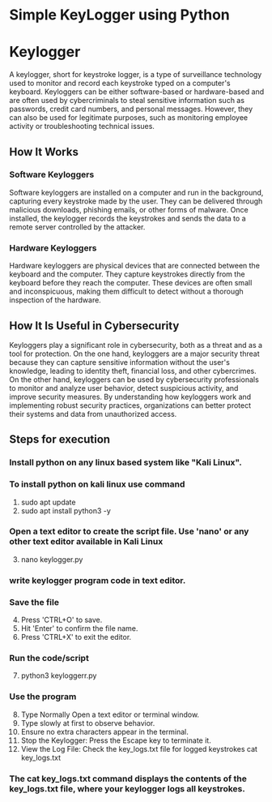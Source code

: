 # Simple KeyLogger using Python

# Keylogger

A keylogger, short for keystroke logger, is a type of surveillance technology used to monitor and record each keystroke typed on a computer's keyboard. Keyloggers can be either software-based or hardware-based and are often used by cybercriminals to steal sensitive information such as passwords, credit card numbers, and personal messages. However, they can also be used for legitimate purposes, such as monitoring employee activity or troubleshooting technical issues.

## How It Works

### Software Keyloggers
Software keyloggers are installed on a computer and run in the background, capturing every keystroke made by the user. They can be delivered through malicious downloads, phishing emails, or other forms of malware. Once installed, the keylogger records the keystrokes and sends the data to a remote server controlled by the attacker.

### Hardware Keyloggers
Hardware keyloggers are physical devices that are connected between the keyboard and the computer. They capture keystrokes directly from the keyboard before they reach the computer. These devices are often small and inconspicuous, making them difficult to detect without a thorough inspection of the hardware.

## How It Is Useful in Cybersecurity

Keyloggers play a significant role in cybersecurity, both as a threat and as a tool for protection. On the one hand, keyloggers are a major security threat because they can capture sensitive information without the user's knowledge, leading to identity theft, financial loss, and other cybercrimes. On the other hand, keyloggers can be used by cybersecurity professionals to monitor and analyze user behavior, detect suspicious activity, and improve security measures. By understanding how keyloggers work and implementing robust security practices, organizations can better protect their systems and data from unauthorized access.

## Steps for execution

### Install python on any linux based system like "Kali Linux".
### To install python on kali linux use command
1. sudo apt update
2. sudo apt install python3 -y
### Open a text editor to create the script file. Use 'nano' or any other text editor available in Kali Linux
3. nano keylogger.py
### write keylogger program code in text editor.
### Save the file 
4. Press 'CTRL+O' to save.
5. Hit 'Enter' to confirm the file name.
6. Press 'CTRL+X' to exit the editor.
### Run the code/script
7. python3 keyloggerr.py
### Use the program
8. Type Normally
Open a text editor or terminal window.
9. Type slowly at first to observe behavior.
10. Ensure no extra characters appear in the terminal.
11. Stop the Keylogger: Press the Escape key to terminate it.
12. View the Log File: Check the key_logs.txt file for logged keystrokes
    cat key_logs.txt
### The cat key_logs.txt command displays the contents of the key_logs.txt file, where your keylogger logs all keystrokes.
